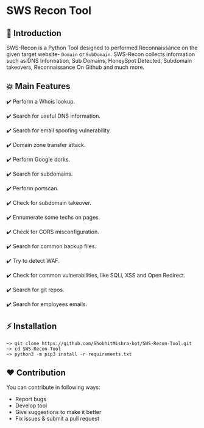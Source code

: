 # SWS Recon Tool	

##  📌 Introduction
SWS-Recon is a Python Tool designed to performed Reconnaissance on the given target website- `Domain` or `SubDomain`. SWS-Recon collects information such as DNS Information, Sub Domains, HoneySpot Detected, Subdomain takeovers, Reconnaissance On Github and much more.

## 💥 Main Features

:heavy_check_mark: Perform a Whois lookup.

:heavy_check_mark: Search for useful DNS information.

:heavy_check_mark: Search for email spoofing vulnerability.

:heavy_check_mark: Domain zone transfer attack.

:heavy_check_mark: Perform Google dorks.

:heavy_check_mark: Search for subdomains.

:heavy_check_mark: Perform portscan.

:heavy_check_mark: Check for subdomain takeover.

:heavy_check_mark: Ennumerate some techs on pages.

:heavy_check_mark: Check for CORS misconfiguration.

:heavy_check_mark: Search for common backup files.

:heavy_check_mark: Try to detect WAF.

:heavy_check_mark: Check for common vulnerabilities, like SQLi, XSS and Open Redirect.

:heavy_check_mark: Search for git repos.

:heavy_check_mark: Search for employees emails.

## ⚡ Installation
```
~> git clone https://github.com/ShobhitMishra-bot/SWS-Recon-Tool.git
~> cd SWS-Recon-Tool
~> python3 -m pip3 install -r requirements.txt
```
## ❤️ Contribution
You can contribute in following ways:

- Report bugs
- Develop tool
- Give suggestions to make it better
- Fix issues & submit a pull request
